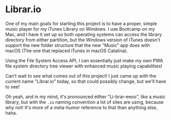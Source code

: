 # Librar.io

One of my main goals for starting this project is to have a proper, simple music player for my iTunes Library on Windows. I use Bootcamp on my Mac, and I have it set up so both operating systems can access the library directory from either partition, but the Windows version of iTunes doesn't support the new folder structure that the new "Music" app does with macOS (The one that replaced iTunes in macOS Catalina).

Using the File System Access API, I can essentially just make my own PWA file system directory tree viewer with enhanced music playing capabilities!

Can't wait to see what comes out of this project! I just came up with the current name "Librar.io" today, so that could possibly change, but we'll have to see!

Oh yeah, and in my mind, it's pronounced either "Li-brar-eeoo", like a music library, but with the `.io` naming convention a lot of sites are using, because why not! It's more of a meta-humor reference to that than anything else, haha.
